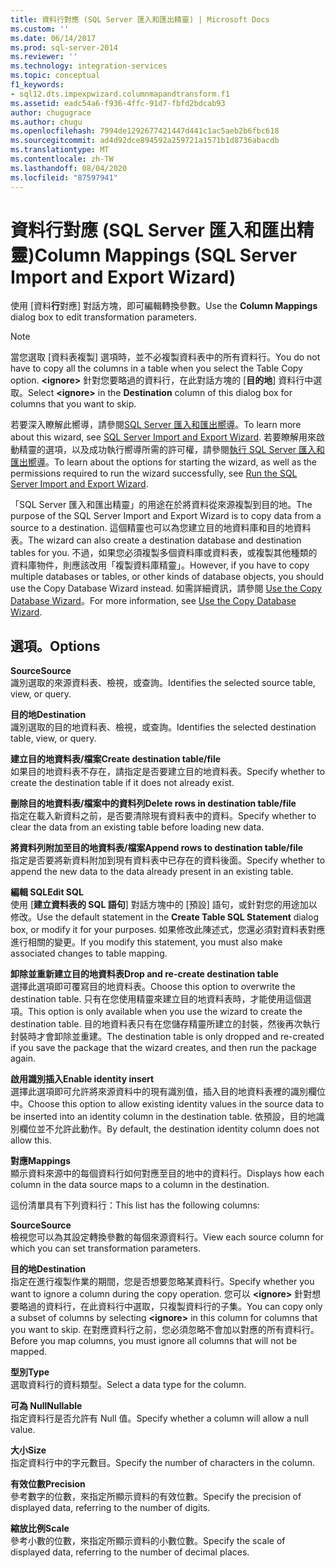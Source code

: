 ```yaml
---
title: 資料行對應 (SQL Server 匯入和匯出精靈) | Microsoft Docs
ms.custom: ''
ms.date: 06/14/2017
ms.prod: sql-server-2014
ms.reviewer: ''
ms.technology: integration-services
ms.topic: conceptual
f1_keywords:
- sql12.dts.impexpwizard.columnmapandtransform.f1
ms.assetid: eadc54a6-f936-4ffc-91d7-fbfd2bdcab93
author: chugugrace
ms.author: chugu
ms.openlocfilehash: 7994de1292677421447d441c1ac5aeb2b6fbc618
ms.sourcegitcommit: ad4d92dce894592a259721a1571b1d8736abacdb
ms.translationtype: MT
ms.contentlocale: zh-TW
ms.lasthandoff: 08/04/2020
ms.locfileid: "87597941"
---
```

# <a name="column-mappings-sql-server-import-and-export-wizard"></a><span data-ttu-id="3385d-102">資料行對應 (SQL Server 匯入和匯出精靈)</span><span class="sxs-lookup"><span data-stu-id="3385d-102">Column Mappings (SQL Server Import and Export Wizard)</span></span>
  <span data-ttu-id="3385d-103">使用 [資料**行**對應] 對話方塊，即可編輯轉換參數。</span><span class="sxs-lookup"><span data-stu-id="3385d-103">Use the **Column Mappings** dialog box to edit transformation parameters.</span></span>  
  
> [!NOTE]  
>  <span data-ttu-id="3385d-104">當您選取 [資料表複製] 選項時，並不必複製資料表中的所有資料行。</span><span class="sxs-lookup"><span data-stu-id="3385d-104">You do not have to copy all the columns in a table when you select the Table Copy option.</span></span> <span data-ttu-id="3385d-105">**\<ignore>** 針對您要略過的資料行，在此對話方塊的 [**目的地**] 資料行中選取。</span><span class="sxs-lookup"><span data-stu-id="3385d-105">Select **\<ignore>** in the **Destination** column of this dialog box for columns that you want to skip.</span></span>  
  
 <span data-ttu-id="3385d-106">若要深入瞭解此嚮導，請參閱[SQL Server 匯入和匯出嚮導](import-and-export-data-with-the-sql-server-import-and-export-wizard.md)。</span><span class="sxs-lookup"><span data-stu-id="3385d-106">To learn more about this wizard, see [SQL Server Import and Export Wizard](import-and-export-data-with-the-sql-server-import-and-export-wizard.md).</span></span> <span data-ttu-id="3385d-107">若要瞭解用來啟動精靈的選項，以及成功執行嚮導所需的許可權，請參閱[執行 SQL Server 匯入和匯出嚮導](start-the-sql-server-import-and-export-wizard.md)。</span><span class="sxs-lookup"><span data-stu-id="3385d-107">To learn about the options for starting the wizard, as well as the permissions required to run the wizard successfully, see [Run the SQL Server Import and Export Wizard](start-the-sql-server-import-and-export-wizard.md).</span></span>  
  
 <span data-ttu-id="3385d-108">「SQL Server 匯入和匯出精靈」的用途在於將資料從來源複製到目的地。</span><span class="sxs-lookup"><span data-stu-id="3385d-108">The purpose of the SQL Server Import and Export Wizard is to copy data from a source to a destination.</span></span> <span data-ttu-id="3385d-109">這個精靈也可以為您建立目的地資料庫和目的地資料表。</span><span class="sxs-lookup"><span data-stu-id="3385d-109">The wizard can also create a destination database and destination tables for you.</span></span> <span data-ttu-id="3385d-110">不過，如果您必須複製多個資料庫或資料表，或複製其他種類的資料庫物件，則應該改用「複製資料庫精靈」。</span><span class="sxs-lookup"><span data-stu-id="3385d-110">However, if you have to copy multiple databases or tables, or other kinds of database objects, you should use the Copy Database Wizard instead.</span></span> <span data-ttu-id="3385d-111">如需詳細資訊，請參閱 [Use the Copy Database Wizard](../../relational-databases/databases/use-the-copy-database-wizard.md)。</span><span class="sxs-lookup"><span data-stu-id="3385d-111">For more information, see [Use the Copy Database Wizard](../../relational-databases/databases/use-the-copy-database-wizard.md).</span></span>  
  
## <a name="options"></a><span data-ttu-id="3385d-112">選項。</span><span class="sxs-lookup"><span data-stu-id="3385d-112">Options</span></span>  
 <span data-ttu-id="3385d-113">**Source**</span><span class="sxs-lookup"><span data-stu-id="3385d-113">**Source**</span></span>  
 <span data-ttu-id="3385d-114">識別選取的來源資料表、檢視，或查詢。</span><span class="sxs-lookup"><span data-stu-id="3385d-114">Identifies the selected source table, view, or query.</span></span>  
  
 <span data-ttu-id="3385d-115">**目的地**</span><span class="sxs-lookup"><span data-stu-id="3385d-115">**Destination**</span></span>  
 <span data-ttu-id="3385d-116">識別選取的目的地資料表、檢視，或查詢。</span><span class="sxs-lookup"><span data-stu-id="3385d-116">Identifies the selected destination table, view, or query.</span></span>  
  
 <span data-ttu-id="3385d-117">**建立目的地資料表/檔案**</span><span class="sxs-lookup"><span data-stu-id="3385d-117">**Create destination table/file**</span></span>  
 <span data-ttu-id="3385d-118">如果目的地資料表不存在，請指定是否要建立目的地資料表。</span><span class="sxs-lookup"><span data-stu-id="3385d-118">Specify whether to create the destination table if it does not already exist.</span></span>  
  
 <span data-ttu-id="3385d-119">**刪除目的地資料表/檔案中的資料列**</span><span class="sxs-lookup"><span data-stu-id="3385d-119">**Delete rows in destination table/file**</span></span>  
 <span data-ttu-id="3385d-120">指定在載入新資料之前，是否要清除現有資料表中的資料。</span><span class="sxs-lookup"><span data-stu-id="3385d-120">Specify whether to clear the data from an existing table before loading new data.</span></span>  
  
 <span data-ttu-id="3385d-121">**將資料列附加至目的地資料表/檔案**</span><span class="sxs-lookup"><span data-stu-id="3385d-121">**Append rows to destination table/file**</span></span>  
 <span data-ttu-id="3385d-122">指定是否要將新資料附加到現有資料表中已存在的資料後面。</span><span class="sxs-lookup"><span data-stu-id="3385d-122">Specify whether to append the new data to the data already present in an existing table.</span></span>  
  
 <span data-ttu-id="3385d-123">**編輯 SQL**</span><span class="sxs-lookup"><span data-stu-id="3385d-123">**Edit SQL**</span></span>  
 <span data-ttu-id="3385d-124">使用 [**建立資料表的 SQL 語句**] 對話方塊中的 [預設] 語句，或針對您的用途加以修改。</span><span class="sxs-lookup"><span data-stu-id="3385d-124">Use the default statement in the **Create Table SQL Statement** dialog box, or modify it for your purposes.</span></span> <span data-ttu-id="3385d-125">如果修改此陳述式，您還必須對資料表對應進行相關的變更。</span><span class="sxs-lookup"><span data-stu-id="3385d-125">If you modify this statement, you must also make associated changes to table mapping.</span></span>  
  
 <span data-ttu-id="3385d-126">**卸除並重新建立目的地資料表**</span><span class="sxs-lookup"><span data-stu-id="3385d-126">**Drop and re-create destination table**</span></span>  
 <span data-ttu-id="3385d-127">選擇此選項即可覆寫目的地資料表。</span><span class="sxs-lookup"><span data-stu-id="3385d-127">Choose this option to overwrite the destination table.</span></span> <span data-ttu-id="3385d-128">只有在您使用精靈來建立目的地資料表時，才能使用這個選項。</span><span class="sxs-lookup"><span data-stu-id="3385d-128">This option is only available when you use the wizard to create the destination table.</span></span> <span data-ttu-id="3385d-129">目的地資料表只有在您儲存精靈所建立的封裝，然後再次執行封裝時才會卸除並重建。</span><span class="sxs-lookup"><span data-stu-id="3385d-129">The destination table is only dropped and re-created if you save the package that the wizard creates, and then run the package again.</span></span>  
  
 <span data-ttu-id="3385d-130">**啟用識別插入**</span><span class="sxs-lookup"><span data-stu-id="3385d-130">**Enable identity insert**</span></span>  
 <span data-ttu-id="3385d-131">選擇此選項即可允許將來源資料中的現有識別值，插入目的地資料表裡的識別欄位中。</span><span class="sxs-lookup"><span data-stu-id="3385d-131">Choose this option to allow existing identity values in the source data to be inserted into an identity column in the destination table.</span></span> <span data-ttu-id="3385d-132">依預設，目的地識別欄位並不允許此動作。</span><span class="sxs-lookup"><span data-stu-id="3385d-132">By default, the destination identity column does not allow this.</span></span>  
  
 <span data-ttu-id="3385d-133">**對應**</span><span class="sxs-lookup"><span data-stu-id="3385d-133">**Mappings**</span></span>  
 <span data-ttu-id="3385d-134">顯示資料來源中的每個資料行如何對應至目的地中的資料行。</span><span class="sxs-lookup"><span data-stu-id="3385d-134">Displays how each column in the data source maps to a column in the destination.</span></span>  
  
 <span data-ttu-id="3385d-135">這份清單具有下列資料行：</span><span class="sxs-lookup"><span data-stu-id="3385d-135">This list has the following columns:</span></span>  
  
 <span data-ttu-id="3385d-136">**Source**</span><span class="sxs-lookup"><span data-stu-id="3385d-136">**Source**</span></span>  
 <span data-ttu-id="3385d-137">檢視您可以為其設定轉換參數的每個來源資料行。</span><span class="sxs-lookup"><span data-stu-id="3385d-137">View each source column for which you can set transformation parameters.</span></span>  
  
 <span data-ttu-id="3385d-138">**目的地**</span><span class="sxs-lookup"><span data-stu-id="3385d-138">**Destination**</span></span>  
 <span data-ttu-id="3385d-139">指定在進行複製作業的期間，您是否想要忽略某資料行。</span><span class="sxs-lookup"><span data-stu-id="3385d-139">Specify whether you want to ignore a column during the copy operation.</span></span> <span data-ttu-id="3385d-140">您可以 **\<ignore>** 針對想要略過的資料行，在此資料行中選取，只複製資料行的子集。</span><span class="sxs-lookup"><span data-stu-id="3385d-140">You can copy only a subset of columns by selecting **\<ignore>** in this column for columns that you want to skip.</span></span> <span data-ttu-id="3385d-141">在對應資料行之前，您必須忽略不會加以對應的所有資料行。</span><span class="sxs-lookup"><span data-stu-id="3385d-141">Before you map columns, you must ignore all columns that will not be mapped.</span></span>  
  
 <span data-ttu-id="3385d-142">**型別**</span><span class="sxs-lookup"><span data-stu-id="3385d-142">**Type**</span></span>  
 <span data-ttu-id="3385d-143">選取資料行的資料類型。</span><span class="sxs-lookup"><span data-stu-id="3385d-143">Select a data type for the column.</span></span>  
  
 <span data-ttu-id="3385d-144">**可為 Null**</span><span class="sxs-lookup"><span data-stu-id="3385d-144">**Nullable**</span></span>  
 <span data-ttu-id="3385d-145">指定資料行是否允許有 Null 值。</span><span class="sxs-lookup"><span data-stu-id="3385d-145">Specify whether a column will allow a null value.</span></span>  
  
 <span data-ttu-id="3385d-146">**大小**</span><span class="sxs-lookup"><span data-stu-id="3385d-146">**Size**</span></span>  
 <span data-ttu-id="3385d-147">指定資料行中的字元數目。</span><span class="sxs-lookup"><span data-stu-id="3385d-147">Specify the number of characters in the column.</span></span>  
  
 <span data-ttu-id="3385d-148">**有效位數**</span><span class="sxs-lookup"><span data-stu-id="3385d-148">**Precision**</span></span>  
 <span data-ttu-id="3385d-149">參考數字的位數，來指定所顯示資料的有效位數。</span><span class="sxs-lookup"><span data-stu-id="3385d-149">Specify the precision of displayed data, referring to the number of digits.</span></span>  
  
 <span data-ttu-id="3385d-150">**縮放比例**</span><span class="sxs-lookup"><span data-stu-id="3385d-150">**Scale**</span></span>  
 <span data-ttu-id="3385d-151">參考小數的位數，來指定所顯示資料的小數位數。</span><span class="sxs-lookup"><span data-stu-id="3385d-151">Specify the scale of displayed data, referring to the number of decimal places.</span></span>  
  
  
